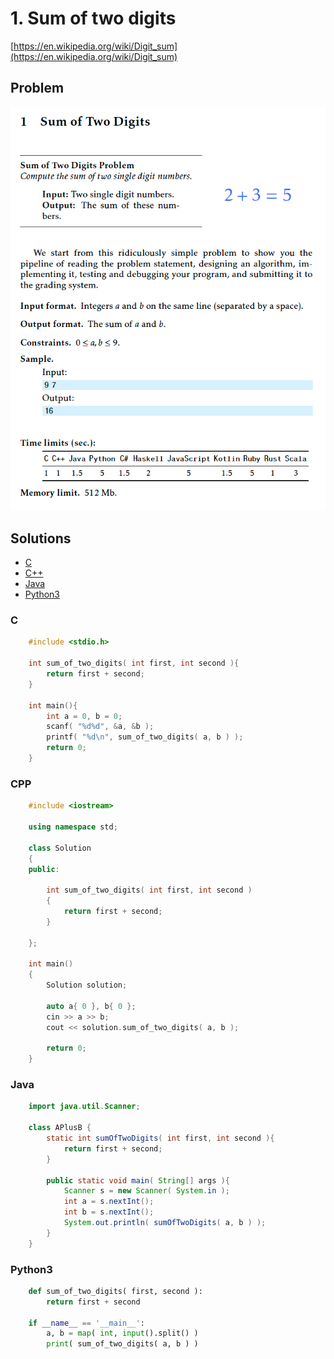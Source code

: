 # 1. Sum of two digits
[https://en.wikipedia.org/wiki/Digit_sum](https://en.wikipedia.org/wiki/Digit_sum)

## Problem
![](docs/1_sum_of_two_digits.png)

## Solutions
* [C](#c)
* [C++](#cpp)
* [Java](#java)
* [Python3](#python3)

### C
```c
    #include <stdio.h>

    int sum_of_two_digits( int first, int second ){
        return first + second;
    }

    int main(){
        int a = 0, b = 0;
        scanf( "%d%d", &a, &b );
        printf( "%d\n", sum_of_two_digits( a, b ) );
        return 0;
    }
```

### CPP
```cpp
    #include <iostream>

    using namespace std;

    class Solution
    {
    public:

        int sum_of_two_digits( int first, int second )
        {
            return first + second;
        }

    };

    int main()
    {
        Solution solution;

        auto a{ 0 }, b{ 0 };
        cin >> a >> b;
        cout << solution.sum_of_two_digits( a, b );

        return 0;
    }
```

### Java
```java
    import java.util.Scanner;

    class APlusB {
        static int sumOfTwoDigits( int first, int second ){
            return first + second;
        }

        public static void main( String[] args ){
            Scanner s = new Scanner( System.in );
            int a = s.nextInt();
            int b = s.nextInt();
            System.out.println( sumOfTwoDigits( a, b ) );
        }
    }
```

### Python3
```python
    def sum_of_two_digits( first, second ):
        return first + second

    if __name__ == '__main__':
        a, b = map( int, input().split() )
        print( sum_of_two_digits( a, b ) )
```